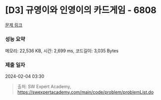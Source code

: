 # [D3] 규영이와 인영이의 카드게임 - 6808 

[문제 링크](https://swexpertacademy.com/main/code/problem/problemDetail.do?contestProbId=AWgv9va6HnkDFAW0) 

### 성능 요약

메모리: 22,536 KB, 시간: 2,699 ms, 코드길이: 3,035 Bytes

### 제출 일자

2024-02-04 03:30



> 출처: SW Expert Academy, https://swexpertacademy.com/main/code/problem/problemList.do